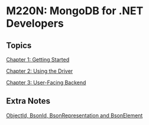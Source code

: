# M220N: MongoDB for .NET Developers

## Topics

[Chapter 1: Getting Started](Getting%20Started.md)

[Chapter 2: Using the Driver](Using%20the%20Driver.md)

[Chapter 3: User-Facing Backend](User-Facing%20Backend.md)

## Extra Notes

[ObjectId, BsonId, BsonRepresentation and BsonElement](ObjectId,%20BsonId,%20BsonRepresentation%20and%20BsonElement.md)
